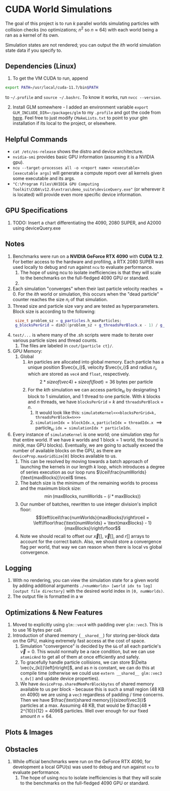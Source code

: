 # CUDA World Simulations
The goal of this project is to run $k$ parallel worlds simulating particles with collision checks (no optimizations; $n^2$ so $n \approx 64$) with each world being a ran as a kernel of its own.

Simulation states are not rendered; you can output the $ith$ world simulation state data if you specify to.

## Dependencies (Linux)
1. To get the VM CUDA to run, append
```sh
export PATH=/usr/local/cuda-11.7/bin$PATH
```
to `~/.profile` and `source ~/.bashrc`. To know it works, run `nvcc --version`.

2. Install GLM somewhere - I added an environment variable `export GLM_INCLUDE_DIR=~/packages/glm` to my `.profile` and got the code from [here](https://github.com/g-truc/glm/tree/master). Feel free to just modify `CMakeLists.txt` to point to your glm installation if its local to the project, or elsewhere.

## Helpful Commands
- `cat /etc/os-release` shows the distro and device architecture.
- `nvidia-smi` provides basic GPU information (assuming it is a NVIDIA gpu).
- `ncu --target-processes all -o <report name> <executable> [executable args]` will generate a compute report over all kernels given some executable and its args.
- `"C:\Program Files\NVIDIA GPU Computing Toolkit\CUDA\v12.6\extras\demo_suite\deviceQuery.exe"` (or wherever it is located) will provide even more specific device information.

## GPU Specifications
1. TODO: Insert a chart differentiating the 4090, 2080 SUPER, and A2000 using deviceQuery.exe 

## Notes
1. Benchmarks were run on a **NVIDIA GeForce RTX 4090** with **CUDA 12.2**. For better access to the hardware and profiling, a RTX 2080 SUPER was used locally to debug and run against `ncu` to evaluate performance.
   1. The hope of using ncu to isolate inefficiencies is that they will scale to the benchmarks on the full-fledged 4090 GPU or standard.
   2. 
2. Each simulation "converges" when their last particle velocity reaches $\approx 0$. For the $ith$ world or simulation, this occurs when the "dead particle" counter reaches the size $n_i$ of that simulation.
3. Thread size and particle size vary and are tested as hyperparameters. Block size is according to the following:
   ```cpp
    size_t problem_sz = g_particles.h_maxParticles;
    g_blocksPerGrid = dim3((problem_sz + g_threadsPerBlock.x - 1) / g_threadsPerBlock.x);
    ```
4. `test/...` is where many of the .sh scripts were made to iterate over various particle sizes and thread counts.
   1. The files are labeled in `cout/{particle ct}/`.
5. GPU Memory:
   1. Global
      1. $kn$ particles are allocated into global memory. Each particle has a unique position $\vec{x_i}$, velocity $\vec{v_i}$ and radius $r_i$, which are stored as `vec4` and `float`, respectively. $$2 * sizeof(vec4) + sizeof(float) = 36 \text{ bytes per particle}$$
      2. For the $kth$ simulation we can access particle$_{ki}$ by designating 1 block to 1 simulation, and 1 thread to one particle. With $k$ blocks and $n$ threads, we have `blocksPerGrid` = $k$ and `threadsPerBlock` = $n$.
         1. It would look like this: `simulateKernel<<<blocksPerGrid=k, threadsPerBlock=n>>>`
         2. `simulationIdx = blockIdx.x`, `particleIdx = threadIdx.x` $\implies \text{particle}_{ki}$ `idx = simulationIdx * particleIdx`.
6. Every instance of `simulateKernel` is one world; one simulation step for that entire world. If we have $k$ worlds and 1 block = 1 world, the bound is $min(k, \text{max GPU blocks})$. Eventually, we are going to actually exceed the number of available blocks on the GPU, as there are `deviceProp.maxGridSize[0]` blocks available to us.
   1. This can be resolved by moving towards a batch approach of launching the kernels in our length $k$ loop, which introduces a degree of series execution as our loop runs $\lceil\frac{numWorlds}{\text{maxBlocks}}\rceil$ times.
   2. The batch size is the minimum of the remaining worlds to process and the maximum block size: $$\min(\text{maxBlocks}, \text{numWorlds} - (i * \text{maxBlocks}))$$
   3. Our number of batches, rewritten to use integer division's implicit floor: $$\left\lceil\frac{numWorlds}{maxBlocks}\right\rceil = \left\lfloor\frac{\text{numWorlds} + \text{maxBlocks} - 1}{maxBlocks}\right\rfloor$$
   4. Note we should recall to offset our $\vec{x}[]$, $\vec{v}[]$, and $r[]$ arrays to account for the correct batch. Also, we should store a convergence flag per world, that way we can reason when there is local vs global convergence.

## Logging
1. With no rendering, you can view the simulation state for a given world by adding additional arguments `./<numWorlds> [world idx to log] [output file directory]` with the desired world index in `[0, numWorlds)`.
2. The output file is formatted in a w

## Optimizations & New Features
1. Moved to explicitly using `glm::vec4` with padding over `glm::vec3`. This is to use 16 bytes per call.
2. Introduction of shared memory (`__shared__`) for storing per-block data on the GPU, making extremely fast access at the cost of space.
   1. Simulation "convergence" is decided by the `&&` of all each particle's $\vec{v} = 0$. This would normally be a race condition, but we can use `atomicAnd` to get all of them at once efficiently and safely.
   2. To gracefully handle particle collisions, we can store $\Delta \vec{v_{ki}}\left[n\right]$, and as $n$ is constant, we can do this at compile time (otherwise we could use `extern __shared__ glm::vec3 s_dv[]` and update device properties).
   3. We have `deviceProp.sharedMemPerBlockbytes` of shared memory available to us per block - because this is such a small region (48 KB on 4090) we are using a `vec3` regardless of padding / time concerns. Then we have $\frac{\text{shared memory}}{sizeof(vec3)}$ particles at a max. Assuming 48 KB, that would be $\frac{48 * 2^{10}}{12} = 4096$ particles. Well over enough for our fixed amount $n = 64$.

## Plots & Images

## Obstacles
1. While official benchmarks were run on the GeForce RTX 4090, for development a local GPU(s) was used to debug and run against `ncu` to evaluate performance.
   1. The hope of using ncu to isolate inefficiencies is that they will scale to the benchmarks on the full-fledged 4090 GPU or standard. 